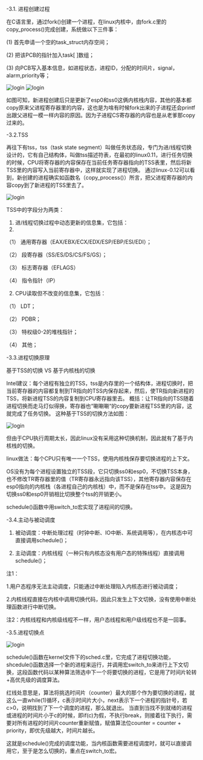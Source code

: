 -3.1. 进程创建过程

在C语言里，通过fork()创建一个进程，在linux内核中，由fork.c里的copy_process()完成创建，系统做以下三件事：

(1)	首先申请一个空的task_struct内存空间；

(2)	把该PCB的指针加入task[ ]数组；

(3) 向PCB写入基本信息，如进程状态，进程ID，分配的时间片，signal，alarm,priority等；

![login](https://github.com/Louis-LYK/myOSlab/blob/main/copy_process.png)  ![login](https://github.com/Louis-LYK/myOSlab/blob/main/copy_process1.png)

如图可知，新进程创建后只是更新了esp0和ss0这俩内核栈内容，其他的基本都copy原来父进程寄存器里的内容，这也是为啥有时候fork出来的子进程还会printf出跟父进程一模一样内容的原因。因为子进程CS寄存器的内容也是从老爹那copy过来的。

-3.2.TSS

再往下有tss，tss（task state segment）叫做任务状态段，专门为进/线程切换设计的，它有自己结构体，叫做tss描述符表，在最初的linux0.11，进行任务切换的时候，CPU将寄存器的内容保存在当前任务寄存器指向的TSS表里，然后将新TSS里的内容写入当前寄存器中，这样就实现了进程切换。
通过linux-0.12可以看到，新创建的进程确实如函数名（copy_process()）所言，把父进程寄存器的内容copy到了新进程的TSS里去了。

![login](https://github.com/Louis-LYK/myOSlab/blob/main/tss.png)

TSS中的字段分为两类：
1.	进/线程切换过程中动态更新的信息集，它包括：
2.	
（1）	通用寄存器（EAX/EBX/ECX/EDX/ESP/EBP/ESI/EDI）；

（2）	段寄存器（SS/ES/DS/CS/FS/GS）；

（3）	标志寄存器（EFLAGS）

（4）	指令指针（IP）

2.	CPU读取但不改变的信息集，它包括：

（1）	LDT；

（2）	PDBR；

（3）	特权级0-2的堆栈指针；

（4）	其他；

-3.3.进程切换原理

基于TSS的切换 VS 基于内核栈的切换

Intel建议：每个进程有独立的TSS，tss是内存里的一个结构体，进程切换时，把当前寄存器的内容都复制到TR指向的TSS内保存起来，然后，使TR指向新进程的TSS，将新进程TSS的内容复制到CPU寄存器里去。
概括：让TR指向的TSS随着进程切换而走马灯似得换，寄存器也“唰唰唰“的copy要新进程TSS里的内容，这就完成了任务切换。 
这种基于TSS的切换方法如图：

![login](https://github.com/Louis-LYK/myOSlab/blob/main/oldprocessscheduling.png)

但由于CPU执行周期太长，因此linux没有采用这种切换机制，因此就有了基于内核栈的切换。

linux做法：每个CPU只有唯一一个TSS，使用内核栈保存要切换进程的上下文。  

OS没有为每个进程设置独立的TSS段，它只切换ss0和esp0，不切换TSS本身，也不修改TR寄存器里的值（TR寄存器永远指向该TSS），其他寄存器内容保存在esp0指向的内核栈（各进程自己的内核栈）中，而不是保存在tss中。 这是因为切换ss0和esp0开销相比切换整个tss的开销更小。

schedule()函数中用switch_to宏实现了进程间的切换。


-3.4.主动与被动调度

1.	被动调度：中断处理过程（时钟中断、IO中断、系统调用等），在内核态中可直接调用schedule()；

3.	主动调度：内核线程（一种只有内核态没有用户态的特殊线程）直接调用schedule()；

注1：

1.用户态程序无法主动调度，只能通过中断处理陷入内核态进行被动调度；

2.内核线程直接在内核中调用切换代码，因此只发生上下文切换，没有使用中断处理函数进行中断切换。

注2：内核线程和内核级线程不一样，用户态线程和用户级线程也不是一回事。

-3.5.进程切换点

![login](https://github.com/Louis-LYK/myOSlab/blob/main/processscheduling-linux011.png)

schedule()函数在kernel文件下的sched.c里，它完成了进程切换功能，shcedule()函数选择一个新的进程来运行，并调用宏switch_to来进行上下文切换，这段函数代码以某种算法筛选中下一个将要切换的进程，它是用了时间片轮转+高优先级的调度算法。

红线处意思是，算法将挑选时间片（counter）最大的那个作为要切换的进程，就这么一直while(1)循环，c表示时间片大小，next表示下一个进程的指针号，若c>0，说明找到了下一个调度的进程，那么就退出。
当直到当找不到就绪的进程或进程的时间片小于c的时候，即if(c)为假，不执行break，则接着往下执行，需要对所有进程的时间片counter重新赋值，赋值算法位counter = counter + priority，即优先级越大，时间片越长。

这就是schedule()完成的调度功能，当内核函数需要进程调度时，就可以直接调用它，至于是怎么切换的，重点在switch_to宏。

